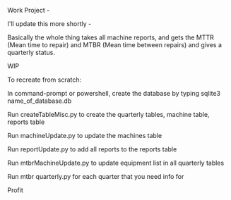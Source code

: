 Work Project - 

I'll update this more shortly -

Basically the whole thing takes all machine reports, and gets the MTTR (Mean time to repair) and MTBR (Mean time between repairs) 
and gives a quarterly status. 

WIP

To recreate from scratch:

In command-prompt or powershell, create the database by typing sqlite3 name_of_database.db

Run createTableMisc.py to create the quarterly tables, machine table, reports table

Run machineUpdate.py to update the machines table

Run reportUpdate.py to add all reports to the reports table

Run mtbrMachineUpdate.py to update equipment list in all quarterly tables

Run mtbr quarterly.py for each quarter that you need info for

Profit

